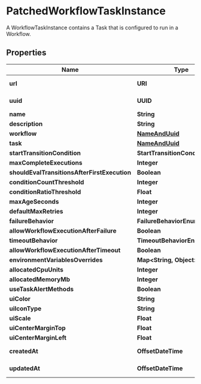 

# PatchedWorkflowTaskInstance

A WorkflowTaskInstance contains a Task that is configured to run in a Workflow.

## Properties

Name | Type | Description | Notes
------------ | ------------- | ------------- | -------------
**url** | **URI** |  |  [optional] [readonly]
**uuid** | **UUID** |  |  [optional] [readonly]
**name** | **String** |  |  [optional]
**description** | **String** |  |  [optional]
**workflow** | [**NameAndUuid**](NameAndUuid.md) |  |  [optional]
**task** | [**NameAndUuid**](NameAndUuid.md) |  |  [optional]
**startTransitionCondition** | **StartTransitionConditionEnum** |  |  [optional]
**maxCompleteExecutions** | **Integer** |  |  [optional]
**shouldEvalTransitionsAfterFirstExecution** | **Boolean** |  |  [optional]
**conditionCountThreshold** | **Integer** |  |  [optional]
**conditionRatioThreshold** | **Float** |  |  [optional]
**maxAgeSeconds** | **Integer** |  |  [optional]
**defaultMaxRetries** | **Integer** |  |  [optional]
**failureBehavior** | **FailureBehaviorEnum** |  |  [optional]
**allowWorkflowExecutionAfterFailure** | **Boolean** |  |  [optional]
**timeoutBehavior** | **TimeoutBehaviorEnum** |  |  [optional]
**allowWorkflowExecutionAfterTimeout** | **Boolean** |  |  [optional]
**environmentVariablesOverrides** | **Map&lt;String, Object&gt;** |  |  [optional]
**allocatedCpuUnits** | **Integer** |  |  [optional]
**allocatedMemoryMb** | **Integer** |  |  [optional]
**useTaskAlertMethods** | **Boolean** |  |  [optional]
**uiColor** | **String** |  |  [optional]
**uiIconType** | **String** |  |  [optional]
**uiScale** | **Float** |  |  [optional]
**uiCenterMarginTop** | **Float** |  |  [optional]
**uiCenterMarginLeft** | **Float** |  |  [optional]
**createdAt** | **OffsetDateTime** |  |  [optional] [readonly]
**updatedAt** | **OffsetDateTime** |  |  [optional] [readonly]



